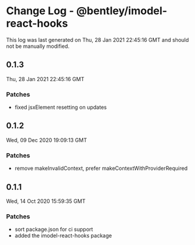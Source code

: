 # Change Log - @bentley/imodel-react-hooks

This log was last generated on Thu, 28 Jan 2021 22:45:16 GMT and should not be manually modified.

## 0.1.3
Thu, 28 Jan 2021 22:45:16 GMT

### Patches

- fixed jsxElement resetting on updates

## 0.1.2
Wed, 09 Dec 2020 19:09:13 GMT

### Patches

- remove makeInvalidContext, prefer makeContextWithProviderRequired

## 0.1.1
Wed, 14 Oct 2020 15:59:35 GMT

### Patches

- sort package.json for ci support
- added the imodel-react-hooks package

